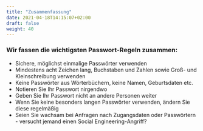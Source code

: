 ```yaml
---
title: "Zusammenfassung"
date: 2021-04-18T14:15:07+02:00
draft: false
weight: 40
---
```


### Wir fassen die wichtigsten Passwort-Regeln zusammen:

- Sichere, möglichst einmalige Passwörter verwenden
- Mindestens acht Zeichen lang, Buchstaben und Zahlen sowie Groß- und Kleinschreibung verwenden
- Keine Passwörter aus Wörterbüchern, keine Namen, Geburtsdaten etc.
- Notieren Sie Ihr Passwort nirgendwo
- Geben Sie Ihr Passwort nicht an andere Personen weiter
- Wenn Sie keine besonders langen Passwörter verwenden, ändern Sie diese regelmäßig
- Seien Sie wachsam bei Anfragen nach Zugangsdaten oder Passwörtern - versucht jemand einen Social Engineering-Angriff?
